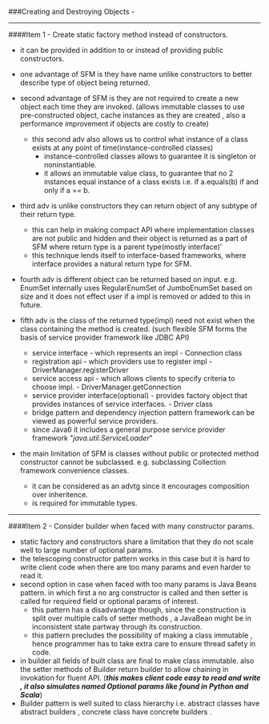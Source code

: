 ###Creating and Destroying Objects -

***

####Item 1 - Create static factory method instead of constructors.
   * it can be provided in addition to or instead of providing public constructors.
   * one advantage of SFM is they have name unlike constructors to better describe type of object being returned.
   * second advantage of SFM is they are not required to create a new object each time they are invoked.
   (allows immutable classes to use pre-constructed object, cache instances as they are created , also a performance improvement
   if objects are costly to create)
     * this second adv also allows us to control what instance of a class exists at any point of time(instance-controlled classes)
       * instance-controlled classes allows to guarantee it is singleton or noninstantiable.
       * it allows an immutable value class, to guarantee that no 2 instances equal instance of a class exists i.e.
       if a.equals(b) if and only if a == b.
   * third adv is unlike constructors they can return object of any subtype of their return type.
     * this can help in making compact API where implementation classes are not public and hidden and their object is returned 
     as a part of SFM where return type is a parent type(mostly interface)'
     * this technique lends itself to interface-based frameworks, where interface
     provides a natural return type for SFM.
   * fourth adv is different object can be returned based on input. e.g. EnumSet internally uses RegularEnumSet of JumboEnumSet based on size and it does not effect user if a impl is removed or added to this in future.
   * fifth adv is the class of the returned type(impl) need not exist when the class containing 
   the method is created. (such flexible SFM forms the basis of service provider framework like JDBC API)
     * service interface - which represents an impl - Connection class
     * registration api - which providers use to register impl - DriverManager.registerDriver
     * service access api - which allows clients to specify criteria to choose impl. - DriverManager.getConnection
     * service provider interface(optional) - provides factory object that provides instances of service interfaces. - Driver class
     * bridge pattern and dependency injection pattern framework can be viewed as powerful service providers.
     * since Java6 it includes a general purpose service provider framework "*java.util.ServiceLoader*"
     
   * the main limitation of SFM is classes without public or protected method constructor cannot be 
   subclassed. e.g. subclassing Collection framework convenience classes.
     * it can be considered as an advtg since it encourages composition over inheritence.
     * is required for immutable types.


***

####Item 2 - Consider builder when faced with many constructor params.

  * static factory and constructors share a limitation that they do not scale well to large number of optional params.
  * the telescoping constructor pattern works in this case but it is 
  hard to write client code when there are too many params and even harder to read it.
  * second option in case when faced with too many params is Java Beans pattern. in which first a no arg
  constructor is called and then setter is called for required field or optional params of interest.
    * this pattern has a disadvantage though, since the construction is split over multiple calls
    of setter methods , a JavaBean might be in inconsistent state partway through its construction.
    * this pattern precludes the possibility of making a class immutable , hence programmer has
    to take extra care to ensure thread safety in code.
  * in builder all fields of built class are final to make class immutable.
  also the setter methods of Builder return builder to allow chaining in invokation for fluent API.
  (***this makes client code easy to read and write , it also simulates named Optional params like found
  in Python and Scala***)
  * Builder pattern is well suited to class hierarchy i.e. abstract classes have 
  abstract builders , concrete class have concrete builders .
